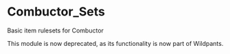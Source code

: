 # Combuctor_Sets
Basic item rulesets for Combuctor

This module is now deprecated, as its functionality is now part of Wildpants.
